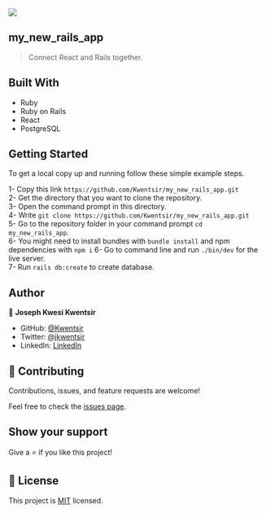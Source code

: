 ![](https://img.shields.io/badge/Microverse-blueviolet)
## my_new_rails_app

> Connect React and Rails together.

## Built With

- Ruby
- Ruby on Rails
- React
- PostgreSQL

## Getting Started

To get a local copy up and running follow these simple example steps.

1- Copy this link `https://github.com/Kwentsir/my_new_rails_app.git` <br>
2- Get the directory that you want to clone the repository. <br>
3- Open the command prompt in this directory. <br>
4- Write `git clone https://github.com/Kwentsir/my_new_rails_app.git` <br>
5- Go to the repository folder in your command prompt `cd my_new_rails_app`. <br>
6- You might need to install bundles with `bundle install` and npm dependencies with `npm i`
6- Go to command line and run `./bin/dev` for the live server. <br>
7- Run `rails db:create` to create database.

## Author

👤 **Joseph Kwesi Kwentsir**

- GitHub: [@Kwentsir](https://github.com/Kwentsir/)
- Twitter: [@jkwentsir](https://twitter.com/jkwentsir)
- LinkedIn: [LinkedIn](https://www.linkedin.com/in/josephkwentsir/)

## 🤝 Contributing

Contributions, issues, and feature requests are welcome!

Feel free to check the [issues page](../../issues/).

## Show your support

Give a ⭐️ if you like this project!

## 📝 License

This project is [MIT](./MIT.md) licensed.